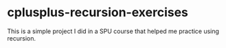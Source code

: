 # cplusplus-recursion-exercises
This is a simple project I did in a SPU course that helped me practice using recursion.
